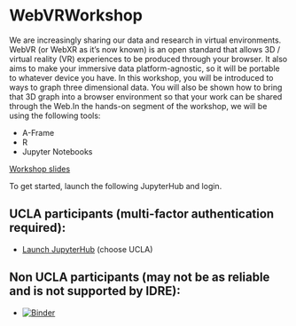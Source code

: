 # WebVRWorkshop

We are increasingly sharing our data and research in virtual environments. WebVR (or WebXR as it’s now known) is an open standard that allows 3D / virtual reality (VR) experiences to be produced through your browser. It also aims to make your immersive data platform-agnostic, so it will be portable to whatever device you have. In this workshop, you will be introduced to ways to graph three dimensional data. You will also be shown how to bring that 3D graph into a browser environment so that your work can be shared through the Web.In the hands-on segment of the workshop, we will be using the following tools:
* A-Frame
* R
* Jupyter Notebooks

<a href="https://docs.google.com/presentation/d/1aYO74zU-tQAjnn3dh1xj6iColbRxDEnnFqWExpfQJUs/edit?usp=sharing">Workshop slides</a>

To get started, launch the following JupyterHub and login.

## UCLA participants (multi-factor authentication required):

* <a href="https://jupyter.idre.ucla.edu/hub/user-redirect/git-pull?repo=https%3A%2F%2Fgithub.com%2Ffalbrezzi%2FWebVRWorkshop.git&urlpath=lab%2Ftree%2FWebVRWorkshop%2F&branch=master" target="_blank">Launch JupyterHub</a> (choose UCLA)

## Non UCLA participants (may not be as reliable and is not supported by IDRE):
* [![Binder](https://mybinder.org/badge_logo.svg)](https://mybinder.org/v2/gh/falbrezzi/WebVRWorkshop.git/master)
